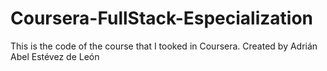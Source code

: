 # Coursera-FullStack-Especialization

This is the code of the course that I tooked in Coursera. Created by Adrián Abel Estévez de León
